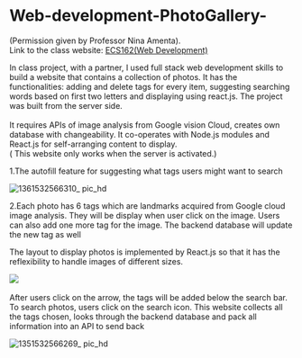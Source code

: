 # Web-development-PhotoGallery-
<p>(Permission given by Professor Nina Amenta).<br>
   Link to the class website: <a href="http://web.cs.ucdavis.edu/~amenta/s18/ecs162.html">ECS162(Web Development)</a>
</p>

<p>  In class project, with a partner, I used full stack web development skills to build a website that contains a collection of photos. It has the functionalities: adding and delete tags for every item, suggesting searching words based on first two letters and displaying using react.js.
The project was built from the server side. <br><br>
  It requires APIs of image analysis from Google vision Cloud, creates own database with changeability. It co-operates with Node.js modules and  React.js for self-arranging content to display.<br>
( This website only works when the server is activated.)
</p>

<p>1.The autofill feature for suggesting what tags users might want to search</p>
  
![1361532566310_ pic_hd](https://user-images.githubusercontent.com/33383546/43235497-b3cdb780-9035-11e8-9fb5-4da2565e314d.jpg)

<p>2.Each photo has 6 tags which are landmarks acquired from Google cloud image analysis. They will be display when user click on the image. Users can also add one more tag for the image. The backend database will update the new tag as well</p>

<p>The layout to display photos is implemented by React.js so that it has the reflexibility to handle images of different sizes.</p>
<img src="https://user-images.githubusercontent.com/33383546/43235495-b2e246d8-9035-11e8-9a26-2458cd0f1952.jpg"> <img>

<p>After users click on the arrow, the tags will be added below the search bar. To search photos, users click on the search icon. This website collects all the tags chosen, looks through the backend database and pack all information into an API to send back</p>


![1351532566269_ pic_hd](https://user-images.githubusercontent.com/33383546/43235496-b3b1a39c-9035-11e8-9e0f-71becda0e993.jpg)

